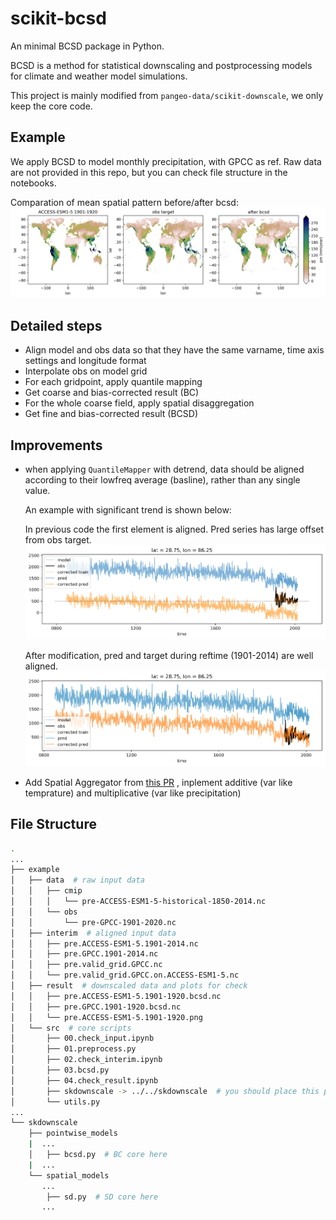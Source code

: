 # scikit-bcsd

An minimal BCSD package in Python.

BCSD is a method for statistical downscaling and postprocessing models for climate and weather model simulations.

This project is mainly modified from `pangeo-data/scikit-downscale`, we only keep the core code.

## Example

We apply BCSD to model monthly precipitation, with GPCC as ref. Raw data are not provided in this repo, but you can check file structure in the notebooks.

Comparation of mean spatial pattern before/after bcsd:
![example_result](./example/result/pre.ACCESS-ESM1-5.1901-1920.png)

## Detailed steps

- Align model and obs data so that they have the same varname, time axis settings and longitude format
- Interpolate obs on model grid
- For each gridpoint, apply quantile mapping
- Get coarse and bias-corrected result (BC)
- For the whole coarse field, apply spatial disaggregation
- Get fine and bias-corrected result (BCSD)

## Improvements

- when applying `QuantileMapper` with detrend, data should be aligned according to their lowfreq average (basline), rather than any single value.

  An example with significant trend is shown below:

  In previous code the first element is aligned. Pred series has large offset from obs target.
  ![previous](./assets/previous.png)

  After modification, pred and target during reftime (1901-2014) are well aligned.
  ![correct](./assets/correct.png)
- Add Spatial Aggregator from [this PR](https://github.com/pangeo-data/scikit-downscale/pull/57) , inplement additive (var like temprature) and multiplicative (var like precipitation)

## File Structure

```bash
.
...
├── example
│   ├── data  # raw input data
│   │   ├── cmip
│   │   │   └── pre-ACCESS-ESM1-5-historical-1850-2014.nc
│   │   └── obs
│   │       └── pre-GPCC-1901-2020.nc
│   ├── interim  # aligned input data
│   │   ├── pre.ACCESS-ESM1-5.1901-2014.nc
│   │   ├── pre.GPCC.1901-2014.nc
│   │   ├── pre.valid_grid.GPCC.nc
│   │   └── pre.valid_grid.GPCC.on.ACCESS-ESM1-5.nc
│   ├── result  # downscaled data and plots for check
│   │   ├── pre.ACCESS-ESM1-5.1901-1920.bcsd.nc
│   │   ├── pre.GPCC.1901-1920.bcsd.nc
│   │   └── pre.ACCESS-ESM1-5.1901-1920.png
│   └── src  # core scripts
│       ├── 00.check_input.ipynb
│       ├── 01.preprocess.py
│       ├── 02.check_interim.ipynb
│       ├── 03.bcsd.py
│       ├── 04.check_result.ipynb
│       ├── skdownscale -> ../../skdownscale  # you should place this package under your project folder
│       └── utils.py
...
└── skdownscale  
    ├── pointwise_models
    |  ...
    │   ├── bcsd.py  # BC core here
    |  ...
    └── spatial_models
       ...
        ├── sd.py  # SD core here
       ...
```
